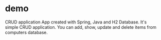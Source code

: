 # demo
CRUD application
App created with Spring, Java and H2 Database. It's simple CRUD application. You can add, show, update and delete items from computers database.
